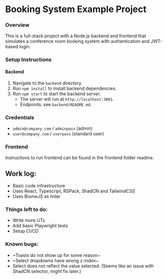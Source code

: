 # Booking System Example Project

### Overview
This is a full-stack project with a Node.js backend and frontend that simulates a conference room booking system with authentication and JWT-based login.

### Setup Instructions

#### Backend

1. Navigate to the `backend` directory.
2. Run `npm install` to install backend dependencies.
3. Run `npm start` to start the backend server.
   - The server will run at `http://localhost:3001`.
   - Endpoints: see `backend/README.md`.

### Credentials

- `admin@company.com` / `adminpass` (admin)
- `user@company.com` / `userpass` (standard user)



### Frontend
Instructions to run frontend can be found in the frontend folder readme.

## Work log:
- Basic code infrastructure
- Uses React, Typescript, RSPack, ShadCN and TailwindCSS
- Uses BiomeJS as linter

### Things left to do:
- Write more UTs
- Add basic Playwright tests
- Setup CI/CD 


### Known bugs:
- ~Toasts do not show up for some reason~
- ~Select dropdowns have wrong z-index~
- Select does not reflect the value selected. (Seems like an issue with ShadCN selector, might fix later.)